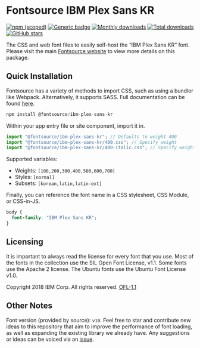 # Fontsource IBM Plex Sans KR

[![npm (scoped)](https://img.shields.io/npm/v/@fontsource/ibm-plex-sans-kr?color=brightgreen)](https://www.npmjs.com/package/@fontsource/ibm-plex-sans-kr) [![Generic badge](https://img.shields.io/badge/fontsource-passing-brightgreen)](https://github.com/fontsource/fontsource) [![Monthly downloads](https://badgen.net/npm/dm/@fontsource/ibm-plex-sans-kr)](https://github.com/fontsource/fontsource) [![Total downloads](https://badgen.net/npm/dt/@fontsource/ibm-plex-sans-kr)](https://github.com/fontsource/fontsource) [![GitHub stars](https://img.shields.io/github/stars/fontsource/fontsource.svg?style=social&label=Star)](https://github.com/fontsource/fontsource/stargazers)

The CSS and web font files to easily self-host the “IBM Plex Sans KR” font. Please visit the main [Fontsource website](https://fontsource.org/fonts/ibm-plex-sans-kr) to view more details on this package.

## Quick Installation

Fontsource has a variety of methods to import CSS, such as using a bundler like Webpack. Alternatively, it supports SASS. Full documentation can be found [here](https://fontsource.org/docs/getting-started/introduction).

```javascript
npm install @fontsource/ibm-plex-sans-kr
```

Within your app entry file or site component, import it in.

```javascript
import "@fontsource/ibm-plex-sans-kr"; // Defaults to weight 400
import "@fontsource/ibm-plex-sans-kr/400.css"; // Specify weight
import "@fontsource/ibm-plex-sans-kr/400-italic.css"; // Specify weight and style

```

Supported variables:
- Weights: `[100,200,300,400,500,600,700]`
- Styles: `[normal]`
- Subsets: `[korean,latin,latin-ext]`

Finally, you can reference the font name in a CSS stylesheet, CSS Module, or CSS-in-JS.

```css
body {
  font-family: "IBM Plex Sans KR";
}
```

## Licensing
It is important to always read the license for every font that you use.
Most of the fonts in the collection use the SIL Open Font License, v1.1. Some fonts use the Apache 2 license. The Ubuntu fonts use the Ubuntu Font License v1.0.

Copyright 2018 IBM Corp. All rights reserved.
[OFL-1.1](http://scripts.sil.org/OFL)

## Other Notes
Font version (provided by source): `v10`.
Feel free to star and contribute new ideas to this repository that aim to improve the performance of font loading, as well as expanding the existing library we already have. Any suggestions or ideas can be voiced via an [issue](https://github.com/fontsource/fontsource/issues).